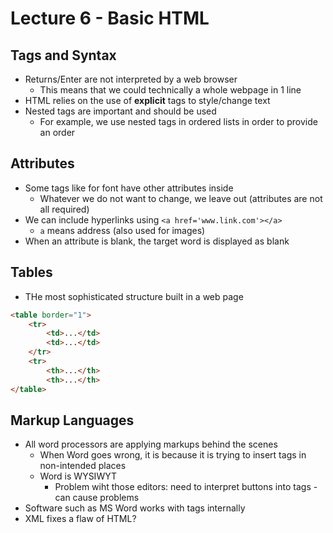 # Lecture 6 - Basic HTML

## Tags and Syntax
* Returns/Enter are not interpreted by a web browser
    * This means that we could technically a whole webpage in 1 line
* HTML relies on the use of **explicit** tags to style/change text 
* Nested tags are important and should be used
    * For example, we use nested tags in ordered lists in order to provide an order

## Attributes
* Some tags like for font have other attributes inside
    * Whatever we do not want to change, we leave out (attributes are not all required)
* We can include hyperlinks using `<a href='www.link.com'></a>`
    * `a` means address (also used for images)
* When an attribute is blank, the target word is displayed as blank

## Tables
* THe most sophisticated structure built in a web page 
```HTML
<table border="1">
    <tr>
        <td>...</td>
        <td>...</td>
    </tr>
    <tr>
        <th>...</th>
        <th>...</th>
</table>
```

## Markup Languages
* All word processors are applying markups behind the scenes
    * When Word goes wrong, it is because it is trying to insert tags in non-intended places
    * Word is WYSIWYT 
        * Problem wiht those editors: need to interpret buttons into tags - can cause problems
* Software such as MS Word works with tags internally
* XML fixes a flaw of HTML?
